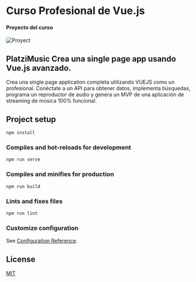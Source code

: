 # Curso Profesional de Vue.js
#### Proyecto del curso

![Proyect](https://static.platzi.com/media/landing-projects/vue-nisimo.png)

## PlatziMusic Crea una single page app usando Vue.js avanzado.

Crea una single page application completa utilizando VUEJS como un profesional. Conéctate a un API para obtener datos, implementa búsquedas, programa un reproductor de audio y genera un MVP de una aplicación de streaming de música 100% funcional.

## Project setup
```
npm install
```

### Compiles and hot-reloads for development
```
npm run serve
```

### Compiles and minifies for production
```
npm run build
```

### Lints and fixes files
```
npm run lint
```

### Customize configuration
See [Configuration Reference](https://cli.vuejs.org/config/).

## License
[MIT](https://choosealicense.com/licenses/mit/)
